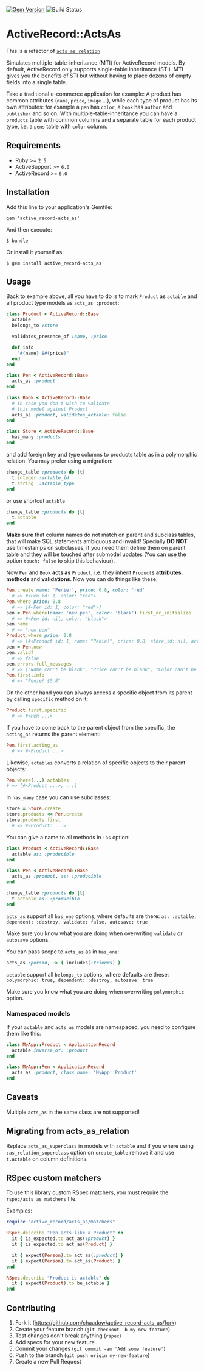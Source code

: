 [![Gem Version](https://badge.fury.io/rb/active_record-acts_as.svg)](http://badge.fury.io/rb/active_record-acts_as)
![Build Status](https://github.com/chaadow/active_record-acts_as/actions/workflows/ruby.yml/badge.svg)

# ActiveRecord::ActsAs

This is a refactor of [`acts_as_relation`](https://github.com/hzamani/acts_as_relation)

Simulates multiple-table-inheritance (MTI) for ActiveRecord models.
By default, ActiveRecord only supports single-table inheritance (STI).
MTI gives you the benefits of STI but without having to place dozens of empty fields into a single table.

Take a traditional e-commerce application for example:
A product has common attributes (`name`, `price`, `image` ...),
while each type of product has its own attributes:
for example a `pen` has `color`, a `book` has `author` and `publisher` and so on.
With multiple-table-inheritance you can have a `products` table with common columns and
a separate table for each product type, i.e. a `pens` table with `color` column.

## Requirements

* Ruby >= `2.5`
* ActiveSupport >= `6.0`
* ActiveRecord >= `6.0`

## Installation

Add this line to your application's Gemfile:

    gem 'active_record-acts_as'

And then execute:

    $ bundle

Or install it yourself as:

    $ gem install active_record-acts_as

## Usage

Back to example above, all you have to do is to mark `Product` as `actable` and all product type models as `acts_as :product`:

```Ruby
class Product < ActiveRecord::Base
  actable
  belongs_to :store

  validates_presence_of :name, :price

  def info
    "#{name} $#{price}"
  end
end

class Pen < ActiveRecord::Base
  acts_as :product
end

class Book < ActiveRecord::Base
  # In case you don't wish to validate
  # this model against Product
  acts_as :product, validates_actable: false
end

class Store < ActiveRecord::Base
  has_many :products
end
```

and add foreign key and type columns to products table as in a polymorphic relation.
You may prefer using a migration:

```Ruby
change_table :products do |t|
  t.integer :actable_id
  t.string  :actable_type
end
```

or use shortcut `actable`

```Ruby
change_table :products do |t|
  t.actable
end
```

**Make sure** that column names do not match on parent and subclass tables,
that will make SQL statements ambiguous and invalid!
Specially **DO NOT** use timestamps on subclasses, if you need them define them
on parent table and they will be touched after submodel updates (You can use the option `touch: false` to skip this behaviour).

Now `Pen` and `Book` **acts as** `Product`, i.e. they inherit `Product`s **attributes**,
**methods** and **validations**. Now you can do things like these:

```Ruby
Pen.create name: 'Penie!', price: 0.8, color: 'red'
  # => #<Pen id: 1, color: "red">
Pen.where price: 0.8
  # => [#<Pen id: 1, color: "red">]
pen = Pen.where(name: 'new pen', color: 'black').first_or_initialize
  # => #<Pen id: nil, color: "black">
pen.name
  # => "new pen"
Product.where price: 0.8
  # => [#<Product id: 1, name: "Penie!", price: 0.8, store_id: nil, actable_id: 1, actable_type: "Pen">]
pen = Pen.new
pen.valid?
  # => false
pen.errors.full_messages
  # => ["Name can't be blank", "Price can't be blank", "Color can't be blank"]
Pen.first.info
  # => "Penie! $0.8"
```

On the other hand you can always access a specific object from its parent by calling `specific` method on it:

```Ruby
Product.first.specific
  # => #<Pen ...>
```

If you have to come back to the parent object from the specific, the `acting_as` returns the parent element:

```Ruby
Pen.first.acting_as
  # => #<Product ...>
```

Likewise, `actables` converts a relation of specific objects to their parent objects:
```ruby
Pen.where(...).actables
# => [#<Product ...>, ...]
```

In `has_many` case you can use subclasses:

```Ruby
store = Store.create
store.products << Pen.create
store.products.first
  # => #<Product: ...>
```

You can give a name to all methods in `:as` option:

```Ruby
class Product < ActiveRecord::Base
  actable as: :producible
end

class Pen < ActiveRecord::Base
  acts_as :product, as: :producible
end

change_table :products do |t|
  t.actable as: :producible
end
```

`acts_as` support all `has_one` options, where defaults are there:
`as: :actable, dependent: :destroy, validate: false, autosave: true`

Make sure you know what you are doing when overwriting `validate` or `autosave` options.

You can pass scope to `acts_as` as in `has_one`:

```Ruby
acts_as :person, -> { includes(:friends) }
```

`actable` support all `belongs_to` options, where defaults are these:
`polymorphic: true, dependent: :destroy, autosave: true`

Make sure you know what you are doing when overwriting `polymorphic` option.

### Namespaced models

If your `actable` and `acts_as` models are namespaced, you need to configure them like this:

```Ruby
class MyApp::Product < ApplicationRecord
  actable inverse_of: :product
end

class MyApp::Pen < ApplicationRecord
  acts_as :product, class_name: 'MyApp::Product'
end
```

## Caveats

Multiple `acts_as` in the same class are not supported!
## Migrating from acts_as_relation

Replace `acts_as_superclass` in models with `actable` and if you where using
`:as_relation_superclass` option on `create_table` remove it and use `t.actable` on column definitions.
## RSpec custom matchers

To use this library custom RSpec matchers, you must require the `rspec/acts_as_matchers` file.

Examples:

```Ruby
require "active_record/acts_as/matchers"

RSpec.describe "Pen acts like a Product" do
  it { is_expected.to act_as(:product) }
  it { is_expected.to act_as(Product) }

  it { expect(Person).to act_as(:product) }
  it { expect(Person).to act_as(Product) }
end

RSpec.describe "Product is actable" do
  it { expect(Product).to be_actable }
end
```

## Contributing

1. Fork it (https://github.com/chaadow/active_record-acts_as/fork)
2. Create your feature branch (`git checkout -b my-new-feature`)
3. Test changes don't break anything (`rspec`)
4. Add specs for your new feature
5. Commit your changes (`git commit -am 'Add some feature'`)
6. Push to the branch (`git push origin my-new-feature`)
7. Create a new Pull Request
